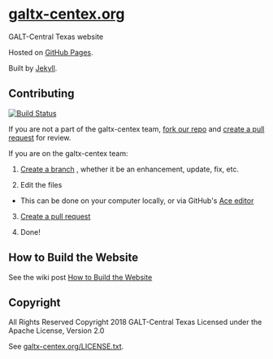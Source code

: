 # [galtx-centex.org](https://galtx-centex.org/)

GALT-Central Texas website

Hosted on [GitHub Pages](https://pages.github.com/).

Built by [Jekyll](http://jekyllrb.com/).

## Contributing
[![Build Status](https://travis-ci.org/galtx-centex/galtx-centex.github.io.svg?branch=source)](https://travis-ci.org/galtx-centex/galtx-centex.github.io)

If you are not a part of the galtx-centex team,
[fork our repo](https://help.github.com/articles/fork-a-repo) and
[create a pull request](https://help.github.com/articles/creating-a-pull-request) for review.

If you are on the galtx-centex team:

1. [Create a branch](https://help.github.com/articles/creating-and-deleting-branches-within-your-repository)
, whether it be an enhancement, update, fix, etc.

2. Edit the files
  - This can be done on your computer locally, or via GitHub's
  [Ace editor](https://help.github.com/articles/editing-files-in-your-repository)

3. [Create a pull request](https://help.github.com/articles/creating-a-pull-request)

4. Done!

## How to Build the Website

See the wiki post [How to Build the Website](https://github.com/galtx-centex/galtx-centex.github.io/wiki/How-to-Build-the-Website)

## Copyright

All Rights Reserved
Copyright 2018 GALT-Central Texas
Licensed under the Apache License, Version 2.0

See [galtx-centex.org/LICENSE.txt](https://galtx-centex.org/LICENSE.txt).

